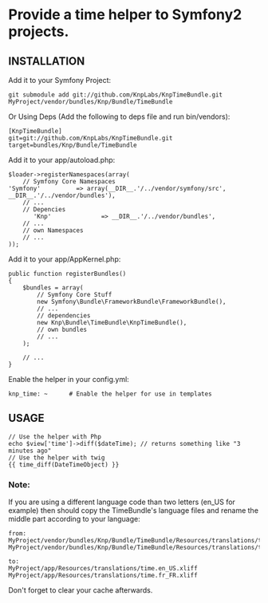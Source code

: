 # Provide a time helper to Symfony2 projects.

## INSTALLATION

Add it to your Symfony Project:

    git submodule add git://github.com/KnpLabs/KnpTimeBundle.git MyProject/vendor/bundles/Knp/Bundle/TimeBundle
    
Or Using Deps (Add the following to deps file and run bin/vendors):

    [KnpTimeBundle]
    git=git://github.com/KnpLabs/KnpTimeBundle.git
    target=bundles/Knp/Bundle/TimeBundle


Add it to your app/autoload.php:

    $loader->registerNamespaces(array(
        // Symfony Core Namespaces
    'Symfony'          => array(__DIR__.'/../vendor/symfony/src', __DIR__.'/../vendor/bundles'),
        // ...
        // Depencies
           'Knp'              => __DIR__.'/../vendor/bundles',
        // ...
        // own Namespaces
        // ...
    ));

Add it to your app/AppKernel.php:

    public function registerBundles()
    {
        $bundles = array(
            // Symfony Core Stuff
            new Symfony\Bundle\FrameworkBundle\FrameworkBundle(),
            // ...
            // dependencies
            new Knp\Bundle\TimeBundle\KnpTimeBundle(),
            // own bundles
            // ...
        );

        // ...
    }

Enable the helper in your config.yml:

    knp_time: ~      # Enable the helper for use in templates

## USAGE

    // Use the helper with Php
    echo $view['time']->diff($dateTime); // returns something like "3 minutes ago"
    // Use the helper with twig
    {{ time_diff(DateTimeObject) }}

### Note:

If you are using a different language code than two letters (en_US for example) then
should copy the TimeBundle's language files and rename the middle part according to your language:

    from:
    MyProject/vendor/bundles/Knp/Bundle/TimeBundle/Resources/translations/time.en.xliff
    MyProject/vendor/bundles/Knp/Bundle/TimeBundle/Resources/translations/time.fr.xliff

    to:
    MyProject/app/Resources/translations/time.en_US.xliff
    MyProject/app/Resources/translations/time.fr_FR.xliff

Don't forget to clear your cache afterwards.

